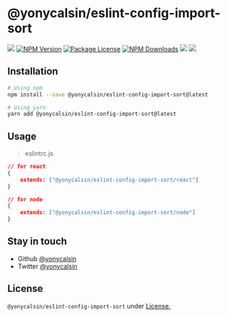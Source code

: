 # @yonycalsin/eslint-config-import-sort

<a href="https://github.com/yonycalsin/@yonycalsin/eslint-config-import-sort"><img src="https://img.shields.io/spiget/stars/1000?color=brightgreen&label=Star&logo=github" /></a>
<a href="https://www.npmjs.com/@yonycalsin/eslint-config-import-sort" target="_blank">
<img src="https://img.shields.io/npm/v/@yonycalsin/eslint-config-import-sort" alt="NPM Version" /></a>
<a href="https://www.npmjs.com/@yonycalsin/eslint-config-import-sort" target="_blank">
<img src="https://img.shields.io/npm/l/@yonycalsin/eslint-config-import-sort" alt="Package License" /></a>
<a href="https://www.npmjs.com/@yonycalsin/eslint-config-import-sort" target="_blank">
<img src="https://img.shields.io/npm/dm/@yonycalsin/eslint-config-import-sort" alt="NPM Downloads" /></a>
<a href="https://github.com/yonycalsin"><img src="https://img.shields.io/badge/Author-Yony%20Calsin-blueviolet?style=flat-square&logo=appveyor" /></a>
<a href="https://twitter.com/yonycalsin" target="_blank">
<img src="https://img.shields.io/twitter/follow/yonycalsin.svg?style=social&label=Follow"></a>

## Installation

```bash
# Using npm
npm install --save @yonycalsin/eslint-config-import-sort@latest

# Using yarn
yarn add @yonycalsin/eslint-config-import-sort@latest
```

## Usage

> eslintrc.js

```json
// for react
{
    extends: ["@yonycalsin/eslint-config-import-sort/react"]
}

// for node
{
    extends: ["@yonycalsin/eslint-config-import-sort/node"]
}
```

## Stay in touch

- Github [@yonycalsin](https://github.com/yonycalsin)
- Twitter [@yonycalsin](https://twitter.com/yonycalsin)

## License

`@yonycalsin/eslint-config-import-sort` under [License.](LICENSE)